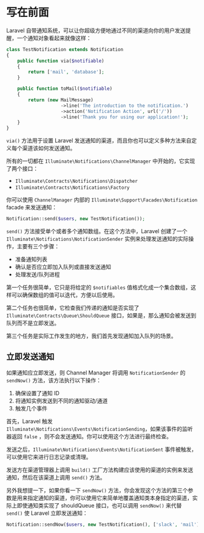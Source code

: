 # 写在前面

Laravel 自带通知系统，可以让你超级方便地通过不同的渠道向你的用户发送提醒，一个通知对象看起来就像这样：

```php
class TestNotification extends Notification
{
    public function via($notifiable)
    {
        return ['mail', 'database'];
    }

    public function toMail($notifiable)
    {
        return (new MailMessage)
                    ->line('The introduction to the notification.')
                    ->action('Notification Action', url('/'))
                    ->line('Thank you for using our application!');
    }
}
```

`via()` 方法用于设置 Laravel 发送通知的渠道，而且你也可以定义多种方法来自定义每个渠道该如何发送通知。

所有的一切都在 `Illuminate\Notifications\ChannelManager`  中开始的，它实现了两个接口：

* `Illuminate\Contracts\Notifications\Dispatcher`
* `Illuminate\Contracts\Notifications\Factory`

你可以使用 `ChannelManager` 内部的 `Illuminate\Support\Facades\Notification` facade 来发送通知：

```php
Notification::send($users, new TestNotification());
```

`send()` 方法接受单个或者多个通知数组。在这个方法中，Laravel 创建了一个 `Illuminate\Notifications\NotificationSender` 实例来处理发送通知的实际操作，主要有三个步骤：

* 准备通知列表
* 确认是否应立即加入队列或直接发送通知
* 处理发送/队列进程

第一个任务很简单，它只是将给定的 `$notifiables` 值格式化成一个集合数组，这样可以确保数组的值可以迭代，方便以后使用。

第二个任务也很简单，它检查我们传递的通知是否实现了 `Illuminate\Contracts\Queue\ShouldQueue`  接口，如果是，那么通知会被发送到队列而不是立即发送。

第三个任务是实际工作发生的地方，我们首先发现通知加入队列的场景。

## 立即发送通知

如果通知应立即发送，则 Channel Manager 将调用  `NotificationSender` 的 `sendNow()` 方法，该方法执行以下操作：

1. 确保设置了通知 ID
2. 将通知实例发送到不同的通知驱动/通道
3. 触发几个事件

首先，Laravel 触发 `Illuminate\Notifications\Events\NotificationSending`，如果该事件的监听器返回 `false` ，则不会发送通知。你可以使用这个方法进行最终检查。

发送之后，`Illuminate\Notifications\Events\NotificationSent` 事件被触发，可以使用它来进行日志记录或清理。

发送方在渠道管理器上调用 `build()` 工厂方法构建应该使用的渠道的实例来发送通知，然后在该渠道上调用 `send()` 方法。

另外我想提一下，如果你看一下 `sendNow()` 方法，你会发现这个方法的第三个参数是用来指定通知的渠道，你可以使用它来简单地覆盖通知类本身指定的渠道，实际上即使通知类实现了 shouldQueue 接口，也可以调用 `sendNow()` 来代替 `send()` 使 Laravel 立即发送通知：

```php
Notification::sendNow($users, new TestNotification(), ['slack', 'mail']);
```

